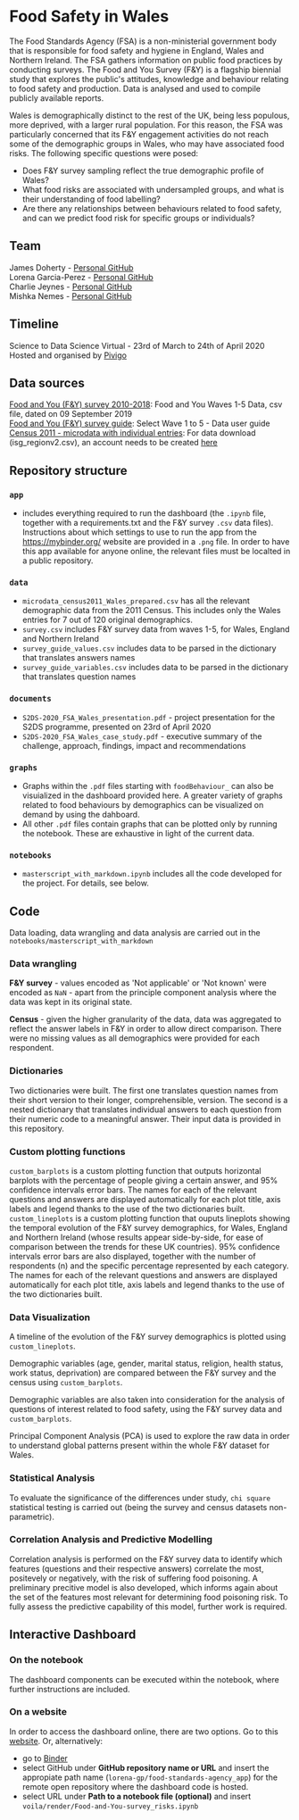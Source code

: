 # Food Safety in Wales 


The Food Standards Agency (FSA) is a non-ministerial government body that is responsible for food safety and hygiene in England, Wales and Northern Ireland. The FSA gathers information on public food practices by conducting surveys. The Food and You Survey (F&Y) is a flagship biennial study that explores the public's attitudes, knowledge and behaviour relating to food safety and production. Data is analysed and used to compile publicly available reports. 

Wales is demographically distinct to the rest of the UK, being less populous, more deprived, with a larger rural population. For this reason, the FSA was particularly concerned that its F&Y engagement activities do not reach some of the demographic groups in Wales, who may have associated food risks. The following specific questions were posed: 

* Does F&Y survey sampling reflect the true demographic profile of Wales? 
* What food risks are associated with undersampled groups, and what is their understanding of food labelling? 
* Are there any relationships between behaviours related to food safety, and can we predict food risk for specific groups or individuals?


## Team

James Doherty - [Personal GitHub](https://github.com/jimmyd83) \
Lorena Garcia-Perez - [Personal GitHub](https://github.com/lorena-gp) \
Charlie Jeynes - [Personal GitHub](https://github.com/charliejeynes) \
Mishka Nemes - [Personal GitHub](https://github.com/mihaelanemes) 


## Timeline

Science to Data Science Virtual - 23rd of March to 24th of April 2020 \
Hosted and organised by [Pivigo](https://www.pivigo.com/)

## Data sources

[Food and You (F&Y) survey 2010-2018](https://data.gov.uk/dataset/6cae91e7-a5aa-45b4-880d-29b3b7ea93b0/food-and-you-wave-five): Food and You Waves 1-5 Data, csv file, dated on 09 September 2019 \
[Food and You (F&Y) survey guide](https://data.food.gov.uk/catalog/datasets/3f3ad1b7-8cf3-444b-abbf-f784ea4551e1): Select Wave 1 to 5 - Data user guide \
[Census 2011 - microdata with individual entries](https://www.ons.gov.uk/census/2011census/2011censusdata/censusmicrodata/securemicrodata): For data download (isg_regionv2.csv), an account needs to be created [here](https://www.ukdataservice.ac.uk/get-data/how-to-access/registration)


## Repository structure

### `app`
* includes everything required to run the dashboard (the `.ipynb` file, together with a requirements.txt and the F&Y survey `.csv` data files). Instructions about which settings to use to run the app from the https://mybinder.org/ website are provided in a `.png` file. In order to have this app available for anyone online, the relevant files must be localted in a public repository. 

### `data`
*  `microdata_census2011_Wales_prepared.csv` has all the relevant demographic data from the 2011 Census. This includes only the Wales entries for 7 out of 120 original demographics.
*  `survey.csv` includes F&Y survey data from waves 1-5, for Wales, England and Northern Ireland
*  `survey_guide_values.csv` includes data to be parsed in the dictionary that translates answers names 
*  `survey_guide_variables.csv` includes data to be parsed in the dictionary that translates question names 

### `documents`
* `S2DS-2020_FSA_Wales_presentation.pdf` - project presentation for the S2DS programme, presented on 23rd of April 2020
* `S2DS-2020_FSA_Wales_case_study.pdf` - executive summary of the challenge, approach, findings, impact and recommendations 

### `graphs`
* Graphs within the `.pdf` files starting with `foodBehaviour_` can also be visuialized in the dashboard provided here. A greater variety of graphs related to food behaviours by demographics can be visualized on demand by using the dahboard.
* All other `.pdf` files contain graphs that can be plotted only by running the notebook. These are exhaustive in light of the current data.

### `notebooks` 
* `masterscript_with_markdown.ipynb` includes all the code developed for the project. For details, see below.



## Code

Data loading, data wrangling and data analysis are carried out in the `notebooks/masterscript_with_markdown`

### Data wrangling 

**F&Y survey** - values encoded as 'Not applicable' or 'Not known' were encoded as `NaN`  - apart from the principle component analysis where the data was kept in its original state.  

**Census** - given the higher granularity of the data, data was aggregated to reflect the answer labels in F&Y in order to allow direct comparison. There were no missing values as all demographics were provided for each respondent.

### Dictionaries 

Two dictionaries were built. The first one translates question names from their short version to their longer, comprehensible, version. The second is a nested dictionary that translates individual answers to each question from their numeric code to a meaningful answer. Their input data is provided in this repository.

### Custom plotting functions

`custom_barplots` is a custom plotting function that outputs horizontal barplots with the percentage of people giving a certain answer, and 95% confidence intervals error bars. The names for each of the relevant questions and answers are displayed automatically for each plot title, axis labels and legend thanks to the use of the two dictionaries built. \
`custom_lineplots` is a custom plotting function that ouputs lineplots showing the temporal evolution of the F&Y survey demographics, for Wales, England and Northern Ireland (whose results appear side-by-side, for ease of comparison between the trends for these UK countries). 95% confidence intervals error bars are also displayed, together with the number of respondents (n) and the specific percentage represented by each category. The names for each of the relevant questions and answers are displayed automatically for each plot title, axis labels and legend thanks to the use of the two dictionaries built.

### Data Visualization

A timeline of the evolution of the F&Y survey demographics is plotted using `custom_lineplots`. 

Demographic variables (age, gender, marital status, religion, health status, work status, deprivation) are compared between the F&Y survey and the census using `custom_barplots`. 

Demographic variables are also taken into consideration for the analysis of questions of interest related to food safety, using the F&Y survey data and `custom_barplots`.

Principal Component Analysis (PCA) is used to explore the raw data in order to understand global patterns present within the whole F&Y dataset for Wales.

### Statistical Analysis

To evaluate the significance of the differences under study, `chi square` statistical testing is carried out (being the survey and census datasets non-parametric).

### Correlation Analysis and Predictive Modelling

Correlation analysis is performed on the F&Y survey data to identify which features (questions and their respective answers) correlate the most, positevely or negatively, with the risk of suffering food poisoning.  A preliminary precitive model is also developed, which informs again about the set of the features most relevant for determining food poisoning risk. To fully assess the predictive capability of this model, further work is required.


## Interactive Dashboard

### On the notebook
The dashboard components can be executed within the notebook, where further instructions are included.

### On a website
In order to access the dashboard online, there are two options. Go to this [website](https://mybinder.org/v2/gh/lorena-gp/food-standards-agency_app/master?urlpath=voila%2Frender%2FFood-and-You-survey_risks.ipynb). Or, alternatively:
* go to [Binder](https://mybinder.org/)
* select GitHub under __GitHub repository name or URL__ and insert the appropiate path name (`lorena-gp/food-standards-agency_app`) for the remote open repository where the dashboard code is hosted. 
* select URL under __Path to a notebook file (optional)__ and insert `voila/render/Food-and-You-survey_risks.ipynb`
